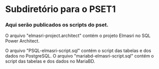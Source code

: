 # Subdiretório para o PSET1
### Aqui serão publicados os scripts do pset.
O arquivo "elmasri-project.architect" contém o projeto Elmasri no SQL Power Architect.

O arquivo "PSQL-elmasri-script.sql" contém o script das tabelas e dos dados no PostgreSQL.
O arquivo "mariabd-elmasri-script.sql" contém o script das tabelas e dos dados no MariaBD.
